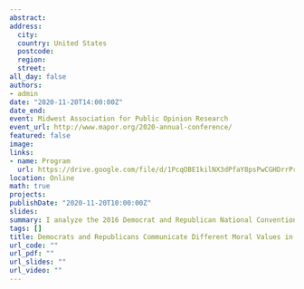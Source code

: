 ```yaml
---
abstract: 
address:
  city: 
  country: United States
  postcode: 
  region: 
  street: 
all_day: false
authors:
- admin
date: "2020-11-20T14:00:00Z"
date_end: 
event: Midwest Association for Public Opinion Research
event_url: http://www.mapor.org/2020-annual-conference/
featured: false
image:
links:
- name: Program
  url: https://drive.google.com/file/d/1PcqOBE1kilNX3dPfaY8psPwCGHDrrPro/view?usp=sharing
location: Online
math: true
projects:
publishDate: "2020-11-20T10:00:00Z"
slides: 
summary: I analyze the 2016 Democrat and Republican National Convention speeches for patterns of moral appeals between politicians from both parties. The results show Republicans to be more likely to appeal to group values, traditions and religion.
tags: []
title: Democrats and Republicans Communicate Different Moral Values in National Convention Speeches
url_code: ""
url_pdf: ""
url_slides: ""
url_video: ""
---
```


